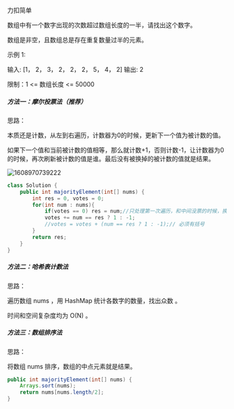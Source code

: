 力扣简单



数组中有一个数字出现的次数超过数组长度的一半，请找出这个数字。

数组是非空，且数组总是存在重复数量过半的元素。

 

示例 1:

输入: [1， 2， 3， 2， 2， 2， 5， 4， 2]
输出: 2


限制：1 <= 数组长度 <= 50000





##### 方法一：摩尔投票法（推荐）



思路：

本质还是计数，从左到右遍历，计数器为0的时候，更新下一个值为被计数的值。

如果下一个值和当前被计数的值相等，那么就计数+1，否则计数-1，让计数器为0的时候，再次刷新被计数的值是谁。最后没有被换掉的被计数的值就是结果。

![1608970739222](F:/项目/Git-md/ZJW-Summary/assets/1608970739222.png)

````java
class Solution {
    public int majorityElement(int[] nums) {
        int res = 0, votes = 0;
        for(int num : nums){
            if(votes == 0) res = num;//只处理第一次遍历，和中间没票的时候，换人。
            votes += num == res ? 1 : -1;
            //votes = votes + (num == res ? 1 : -1);// 必须有括号
        }
        return res;
    }
}
````



##### 方法二：哈希表计数法



思路：

遍历数组 nums ，用 HashMap 统计各数字的数量，找出众数 。

时间和空间复杂度均为 O(N) 。



##### 方法三：数组排序法



思路：

将数组 nums 排序，数组的中点元素就是结果。

````java
public int majorityElement(int[] nums) {
    Arrays.sort(nums);
    return nums[nums.length/2];
}
````



